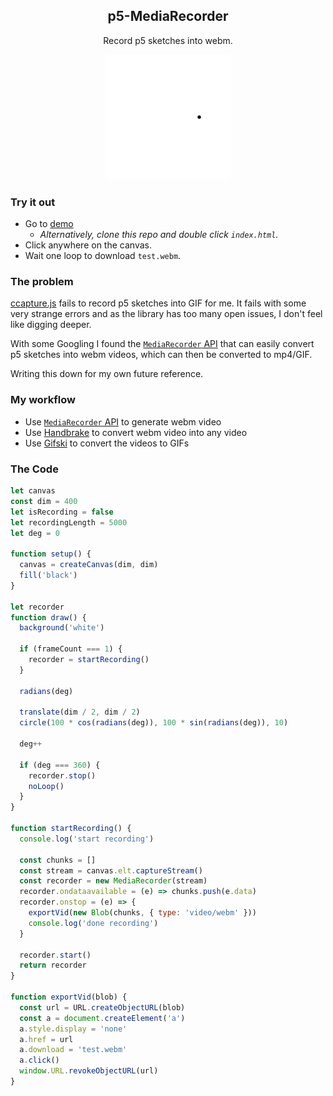 <p>
  <h2 align="center">p5-MediaRecorder</h2>
</p>
<p align="center">
  Record p5 sketches into webm.
</p>

<p align="center">
  <a href="https://p5-mediarecorder.netlify.app"><img src="./loop.gif" width="200 height="200 /></a>
</p>

### Try it out

- Go to [demo](https://p5-mediarecorder.netlify.app)
  - _Alternatively, clone this repo and double click `index.html`._
- Click anywhere on the canvas.
- Wait one loop to download `test.webm`.

### The problem

[ccapture.js](https://github.com/spite/ccapture.js) fails to record p5 sketches into GIF for me. It fails with some very strange errors and as the library has too many open issues, I don't feel like digging deeper.

With some Googling I found the [`MediaRecorder` API](https://developer.mozilla.org/en-US/docs/Web/API/MediaRecorder) that can easily convert p5 sketches into webm videos, which can then be converted to mp4/GIF.

Writing this down for my own future reference.

### My workflow

- Use [`MediaRecorder` API](https://developer.mozilla.org/en-US/docs/Web/API/MediaRecorder) to generate webm video
- Use [Handbrake](https://handbrake.fr) to convert webm video into any video
- Use [Gifski](https://gif.ski) to convert the videos to GIFs

### The Code

```js
let canvas
const dim = 400
let isRecording = false
let recordingLength = 5000
let deg = 0

function setup() {
  canvas = createCanvas(dim, dim)
  fill('black')
}

let recorder
function draw() {
  background('white')

  if (frameCount === 1) {
    recorder = startRecording()
  }

  radians(deg)

  translate(dim / 2, dim / 2)
  circle(100 * cos(radians(deg)), 100 * sin(radians(deg)), 10)

  deg++

  if (deg === 360) {
    recorder.stop()
    noLoop()
  }
}

function startRecording() {
  console.log('start recording')

  const chunks = []
  const stream = canvas.elt.captureStream()
  const recorder = new MediaRecorder(stream)
  recorder.ondataavailable = (e) => chunks.push(e.data)
  recorder.onstop = (e) => {
    exportVid(new Blob(chunks, { type: 'video/webm' }))
    console.log('done recording')
  }

  recorder.start()
  return recorder
}

function exportVid(blob) {
  const url = URL.createObjectURL(blob)
  const a = document.createElement('a')
  a.style.display = 'none'
  a.href = url
  a.download = 'test.webm'
  a.click()
  window.URL.revokeObjectURL(url)
}
```

